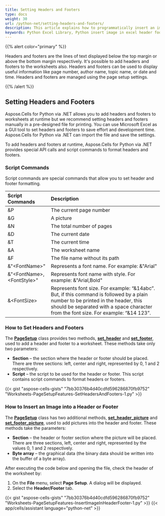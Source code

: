 ```yaml
---
title: Setting Headers and Footers
type: docs
weight: 30
url: /python-net/setting-headers-and-footers/
description: This article explains how to programmatically insert an image in the header and footer of Excel worksheets by setting the header and footer with script commands using the Aspose.Cells for Python via .NET API.
keywords: Python Excel Library, Python insert image in excel header footer, set excel header footer script commands using Python.
---
```


{{% alert color="primary" %}}

Headers and footers are the lines of text displayed below the top margin or above the bottom margin respectively. It's possible to add headers and footers to the worksheets also. Headers and footers can be used to display useful information like page number, author name, topic name, or date and time. Headers and footers are managed using the page setup settings.

{{% /alert %}}

## **Setting Headers and Footers**

Aspose.Cells for Python via .NET allows you to add headers and footers to worksheets at runtime but we recommend setting headers and footers manually in a pre-designed file for printing. You can use Microsoft Excel as a GUI tool to set headers and footers to save effort and development time. Aspose.Cells for Python via .NET can import the file and save the settings.

To add headers and footers at runtime, Aspose.Cells for Python via .NET provides special API calls and script commands to format headers and footers.

### **Script Commands**

Script commands are special commands that allow you to set header and footer formatting.

|**Script Commands**|**Description**|
| :- | :- |
|&P|The current page number|
|&G|A picture|
|&N|The total number of pages|
|&D|The current date|
|&T|The current time|
|&A|The worksheet name|
|&F|The file name without its path|
|&"\<FontName>"|Represents a font name. For example: &"Arial"|
|&"\<FontName>, \<FontStyle>"|Represents font name with style. For example: &"Arial,Bold"|
|&\<FontSize>|Represents font size. For example: “&14abc”. But, if this command is followed by a plain number to be printed in the header, this should be separated with a space character from the font size. For example: “&14 123”.|

### **How to Set Headers and Footers**

The [**PageSetup**](https://reference.aspose.com/cells/python-net/aspose.cells/pagesetup) class provides two methods, [**set_header**](https://reference.aspose.com/cells/python-net/aspose.cells/pagesetup/set_header/#int-str) and [**set_footer**](https://reference.aspose.com/cells/python-net/aspose.cells/pagesetup/set_footer/#int-str), used to add a header and footer to a worksheet. These methods take only two parameters:

- **Section** – the section where the header or footer should be placed. There are three sections: left, center and right, represented by 0, 1 and 2 respectively.
- **Script** – the script to be used for the header or footer. This script contains script commands to format headers or footers.

{{< gist "aspose-cells-gists" "7bb30376b4d40cdfd596286870fb9752" "Worksheets-PageSetupFeatures-SetHeadersAndFooters-1.py" >}}

### **How to Insert an Image into a Header or Footer**

The [**PageSetup**](https://reference.aspose.com/cells/python-net/aspose.cells/pagesetup) class has two additional methods, [**set_header_picture**](https://reference.aspose.com/cells/python-net/aspose.cells/pagesetup/set_header_picture/#int-bytes) and [**set_footer_picture**](https://reference.aspose.com/cells/python-net/aspose.cells/pagesetup/set_footer_picture/#int-bytes), used to add pictures into the header and footer. These methods take the parameters:

- **Section** – the header or footer section where the picture will be placed. There are three sections, left, center and right, represented by the values 0, 1 and 2 respectively.
- **Byte array** – the graphical data (the binary data should be written into the buffer of a byte array).

After executing the code below and opening the file, check the header of the worksheet by:

1. On the **File** menu, select **Page Setup**. A dialog will be displayed.
1. Select the **Header/Footer** tab.

{{< gist "aspose-cells-gists" "7bb30376b4d40cdfd596286870fb9752" "Worksheets-PageSetupFeatures-InsertImageInHeaderFooter-1.py" >}}
{{< app/cells/assistant language="python-net" >}}